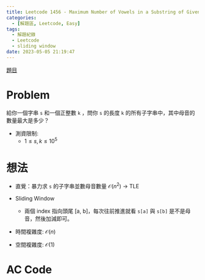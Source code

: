 ```yaml
---
title: Leetcode 1456 - Maximum Number of Vowels in a Substring of Given Length
categories:
  - [解題區, Leetcode, Easy]
tags:
  - 解題紀錄
  - Leetcode
  - sliding window
date: 2023-05-05 21:19:47
---
```


[題目](https://leetcode.com/problems/maximum-number-of-vowels-in-a-substring-of-given-length/description/)

# Problem

給你一個字串 `s` 和一個正整數 `k` ，問你 `s` 的長度 `k` 的所有子字串中，其中母音的數量最大是多少？

- 測資限制:
  - $1 \le s, k \le 10^5$

# 想法

- 直覺：暴力求 `s` 的子字串並數母音數量 $\mathcal{O}(n^2)$ -> TLE

- Sliding Window
  - 兩個 index 指向頭尾 [a, b]，每次往前推進就看 `s[a]` 與 `s[b]` 是不是母音，然後加減即可。

- 時間複雜度: $\mathcal{O}(n)$
- 空間複雜度: $\mathcal{O}(1)$

# AC Code

<script src="https://emgithub.com/embed-v2.js?target=https%3A%2F%2Fgithub.com%2Froy4801%2Fsolved_problems%2Fblob%2Fmaster%2Fleetcode%2F1456.cpp%23L17-L44&style=default&type=code&showBorder=on&showLineNumbers=on&showFileMeta=on&showFullPath=on&showCopy=on"></script>

